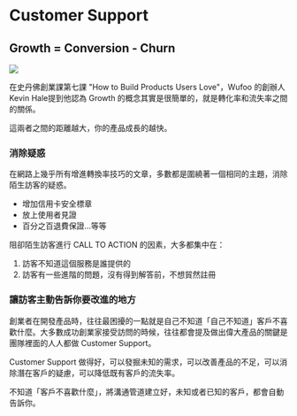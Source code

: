 # Customer Support

## Growth = Conversion - Churn

![](http://d.pr/i/16325+)

在史丹佛創業課第七課 "How to Build Products Users Love"，Wufoo 的創辦人 Kevin Hale提到他認為 Growth 的概念其實是很簡單的，就是轉化率和流失率之間的關係。

這兩者之間的距離越大，你的產品成長的越快。

### 消除疑惑

在網路上幾乎所有增進轉換率技巧的文章，多數都是圍繞著一個相同的主題，消除陌生訪客的疑惑。

* 增加信用卡安全標章
* 放上使用者見證
* 百分之百退費保證...等等

阻卻陌生訪客進行 CALL TO ACTION 的因素，大多都集中在：

1. 訪客不知道這個服務是誰提供的
2. 訪客有一些進階的問題，沒有得到解答前，不想貿然註冊

### 讓訪客主動告訴你要改進的地方

創業者在開發產品時，往往最困擾的一點就是自己不知道「自己不知道」客戶不喜歡什麼。大多數成功創業家接受訪問的時候，往往都會提及做出偉大產品的關鍵是團隊裡面的人人都做 Customer Support。

Customer Support 做得好，可以發掘未知的需求，可以改善產品的不足，可以消除潛在客戶的疑慮，可以降低既有客戶的流失率。

不知道「客戶不喜歡什麼」，將溝通管道建立好，未知或者已知的客戶，都會自動告訴你。



